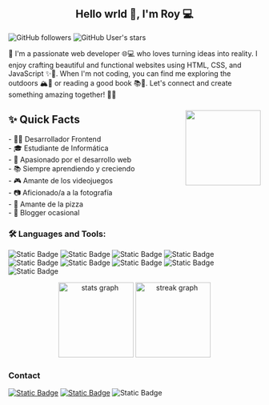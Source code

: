 <h2 align="center">Hello wrld 👋, I'm Roy 💻</h2>

![GitHub followers](https://img.shields.io/github/followers/Troy8203?label=Follow&style=flat&logo=github&logoColor=white&labelColor=%23181717&color=%23181717)
![GitHub User's stars](https://img.shields.io/github/stars/Troy8203?style=flat&logo=github&logoColor=%23fff&labelColor=%23181717&color=%23181717)

👋 I'm a passionate web developer 🌐💻 who loves turning ideas into reality. I enjoy crafting beautiful and functional websites using HTML, CSS, and JavaScript ✨🎨. When I'm not coding, you can find me exploring the outdoors 🏔️🌳 or reading a good book 📚📖. Let's connect and create something amazing together! 🤝🚀

###

<img align="right" height="150" src="https://i.imgflip.com/65efzo.gif"  />

###

<p align="left"><h2>✨ Quick Facts </h2>- 👩‍💻 Desarrollador Frontend<br>- 🎓 Estudiante de Informática<br>- 🚀 Apasionado por el desarrollo web<br>- 📚 Siempre aprendiendo y creciendo<br>- 🎮 Amante de los videojuegos<br>- 📷 Aficionado/a a la fotografía<br>- 🍕 Amante de la pizza<br>- 📝 Blogger ocasional</p>

### 🛠️ Languages and Tools:
![Static Badge](https://img.shields.io/badge/Html5-181717?style=flat&logo=html5&logoColor=%23E34F26)
![Static Badge](https://img.shields.io/badge/Css3-181717?style=flat&logo=css3&logoColor=%234A90E2)
![Static Badge](https://img.shields.io/badge/Javascript-181717?style=flat&logo=javascript&logoColor=%23F7DF1E)
![Static Badge](https://img.shields.io/badge/Vue-181717?style=flat&logo=vuedotjs&logoColor=%234FC08D)
![Static Badge](https://img.shields.io/badge/React-181717?style=flat&logo=react&logoColor=%2361DAFB)
![Static Badge](https://img.shields.io/badge/Sass-181717?style=flat&logo=sass&logoColor=%23CC6699)
![Static Badge](https://img.shields.io/badge/Bootstrap-181717?style=flat&logo=bootstrap&logoColor=%23AB4CFE)
![Static Badge](https://img.shields.io/badge/Tailwind-181717?style=flat&logo=tailwindcss&logoColor=%2306B6D4)
![Static Badge](https://img.shields.io/badge/Git-181717?style=flat&logo=git&logoColor=%23F05032)

<div align="center">
  <img src="https://github-readme-stats.vercel.app/api?username=Troy8203&hide_title=false&hide_rank=false&show_icons=true&include_all_commits=true&count_private=true&disable_animations=false&theme=nord&locale=en&hide_border=false" height="150" alt="stats graph"  />
  <img src="https://streak-stats.demolab.com?user=Troy8203&locale=en&mode=daily&theme=nord&hide_border=false&border_radius=5&date_format=M j[, Y]" height="150" alt="streak graph"  />
</div>

### Contact

[![Static Badge](https://img.shields.io/badge/Roy_Ayala-126bc4?logo=linkedin)](https://www.linkedin.com/in/roy-ayala-ruiz/)
[![Static Badge](https://img.shields.io/badge/%40DevTroy__lp-1D9BF0?logo=twitter&logoColor=white)](https://twitter.com/DevTroy_lp/)
![Static Badge](https://img.shields.io/badge/troysg8203%40gmail.com-EA4335?logo=gmail&logoColor=white)

